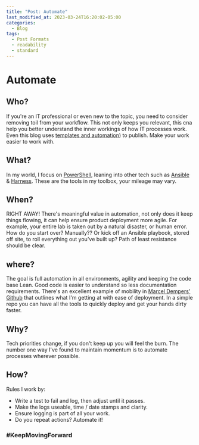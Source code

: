 ```yaml
---
title: "Post: Automate"
last_modified_at: 2023-03-24T16:20:02-05:00
categories:
  - Blog
tags:
  - Post Formats
  - readability
  - standard
---
```

# Automate

## Who?

If you're an IT professional or even new to the topic, you need to consider removing toil from your workflow. This not only keeps you relevant, this cna help you better understand the inner workings of how IT processes work. Even this blog uses [templates and automation](https://github.com/mmistakes/mm-github-pages-starter)) to publish. Make your work easier to work with.

## What?

In my world, I focus on [PowerShell](https://learn.microsoft.com/en-us/powershell/), leaning into other tech such as [Ansible](https://www.ansible.com/overview/how-ansible-works) & [Harness](https://www.harness.io/). These are the tools in my toolbox, your mileage may vary.

## When?

RIGHT AWAY! There's meaningful value in automation, not only does it keep things flowing, it can help ensure product deployment more agile. For example, your entire lab is taken out by a natural disaster, or human error. How do you start over? Manually?? Or kick off an Ansible playbook, stored off site, to roll everything out you've built up? Path of least resistance should be clear.

## where?

The goal is full automation in all environments, agility and keeping the code base Lean. Good code is easier to understand so less documentation requirements. There's an excellent example of mobility in [Marcel Dempers' Github](https://github.com/marcel-dempers) that outlines what I'm getting at with ease of deployment. In a simple repo you can have all the tools to quickly deploy and get your hands dirty faster.

## Why?

Tech priorities change, if you don't keep up you will feel the burn.
The number one way I've found to maintain momentum is to automate processes wherever possible.

## How?

Rules I work by:

- Write a test to fail and log, then adjust until it passes.
- Make the logs useable, time / date stamps and clarity.
- Ensure logging is part of all your work.
- Do you repeat actions? Automate it!

### #KeepMovingForward